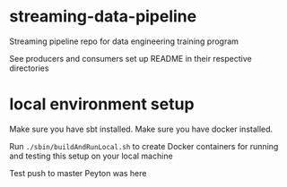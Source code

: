 # streaming-data-pipeline
Streaming pipeline repo for data engineering training program

See producers and consumers set up README in their respective directories

# local environment setup
Make sure you have sbt installed.
Make sure you have docker installed.

Run `./sbin/buildAndRunLocal.sh` to create Docker containers for running and testing this setup on your local machine


Test push to master
Peyton was here